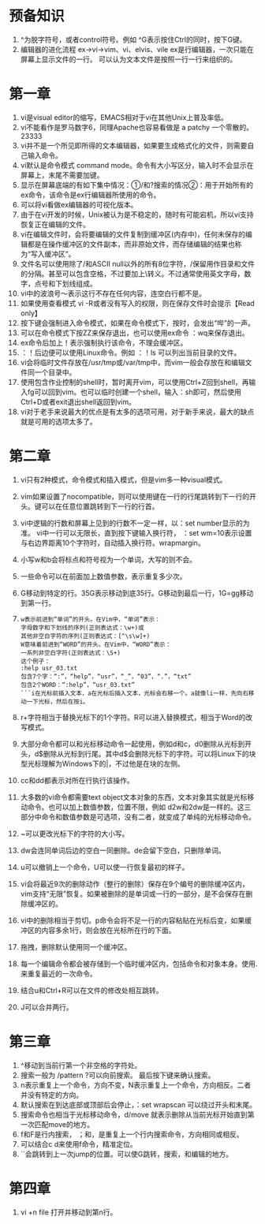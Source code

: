 # 预备知识
1. ^为脱字符号，或者control符号。例如 ^G表示按住Ctrl的同时，按下G键。
2. 编辑器的进化流程  ex→vi→vim、vi、elvis、vile	ex是行编辑器，一次只能在屏幕上显示文件的一行。     可以认为文本文件是按照一行一行来组织的。
# 第一章

1. vi是visual editor的缩写，EMACS相对于vi在其他Unix上普及率低。
2. vi不能看作是罗马数字6，同理Apache也容易看做是 a patchy 一个零散的。23333
3. vi并不是一个所见即所得的文本编辑器，如果要生成格式化的文件，则需要自己输入命令。
4. vi默认是命令模式 command mode。命令有大小写区分，输入时不会显示在屏幕上，末尾不需要加<Enter>键。
5. 显示在屏幕底端的有如下集中情况：①/和?搜索的情况②：用于开始所有的ex命令，该命令是ex行编辑器所使用的命令。
6. 可以将vi看做ex编辑器的可视化版本。
7. 由于在vi开发的时候，Unix被认为是不稳定的，随时有可能宕机，所以vi支持恢复正在编辑的文件。
8. vi在编辑文件时，会将要编辑的文件复制到缓冲区(内存中)，任何未保存的编辑都是在操作缓冲区的文件副本，而非原始文件，而存储编辑的结果也称为“写入缓冲区”。
9. 文件名可以使用除了/和ASCII null以外的所有8位字符，/保留用作目录和文件的分隔。甚至可以包含空格，不过要加上\转义。不过通常使用英文字母，数字，点号和下划线组成。
10. vi中的波浪号～表示这行不存在任何内容，连空白行都不是。
11. 如果使用查看模式 vi -R或者没有写入的权限，则在保存文件时会提示【Read only】
12. 按下<Esc>键会强制进入命令模式，如果在命令模式下，按<Esc>时，会发出“哔”的一声。
13. 可以在命令模式下按ZZ来保存退出，也可以使用ex命令 ：wq来保存退出。
14. ex命令后加上！表示强制执行该命令，不理会缓冲区。
15. ：！后边便可以使用Linux命令。例如		：！ls	可以列出当前目录的文件。
16. vi会将临时文件存放在/usr/tmp或/var/tmp中，而vim一般会存放在和编辑文件同一个目录中。
17. 使用包含作业控制的shell时，暂时离开vim，可以使用Ctrl+Z回到shell，再输入fg可以回到vim。也可以临时创建一个shell，输入：sh即可，然后使用Ctrl+D或者exit退出shell返回到vim。
18. vi对于老手来说最大的优点是有太多的选项可用，对于新手来说，最大的缺点就是可用的选项太多了。
# 第二章
1. vi只有2种模式，命令模式和插入模式，但是vim多一种visual模式。

2. vim如果设置了nocompatible，则可以使用<Space>键在一行的行尾跳转到下一行的开头。<Enter>键可以在任意位置跳转到下一行的行首。

3. vi中逻辑的行数和屏幕上见到的行数不一定一样，以：set number显示的为准。 vi中一行可以无限长，直到按下<Enter>键输入换行符， ：set wm=10表示设置与右边界距离10个字符时，自动插入换行符。wrapmargin。

4. 小写w和b会将标点和符号视为一个单词，大写的则不会。

5. 一些命令可以在前面加上数值参数，表示重复多少次。

6. G移动到特定的行。35G表示移动到底35行。G移动到最后一行，1G=gg移动到第一行。

7. ```shell
   w表示前进到“单词”的开头。在Vim中，“单词”表示：
   字母数字和下划线的序列(正则表达式：\w+)或
   其他非空白字符的序列(正则表达式：[^\s\w]+)
   W意味着前进到“WORD”的开头。在Vim中，“WORD”表示：
   一系列非空白字符(正则表达式：\S+)
   这个例子：
   :help usr_03.txt
   包含7个字：“:”，“help”，“usr”，“_”，“03”，“.”，“txt”
   包含2个WORD：“:help”，“usr_03.txt”
   ```i在光标前插入文本，a在光标后插入文本，光标会右移一个。a就像li一样，先向右移动一下光标，然后在按i。

8. r+字符相当于替换光标下的1个字符。R可以进入替换模式，相当于Word的改写模式。

9. 大部分命令都可以和光标移动命令一起使用，例如d和c，d0删除从光标到开头，d\$删除从光标到行尾。其中d\$会删除光标下的字符。可以将Linux下的块型光标理解为Windows下的|，不过他是在块的左侧。

10. cc和dd都表示对所在行执行该操作。

11. 大多数的vi命令都需要text object文本对象的东西，文本对象其实就是光标移动命令。也可以加上数值参数，位置不限，例如    d2w和2dw是一样的。这三部分中命令和数值参数是可选项，没有二者，就变成了单纯的光标移动命令。

12. ~可以更改光标下的字符的大小写。

13. dw会连同单词后边的空白一同删除。de会留下空白，只删除单词。

14. u可以撤销上一个命令，U可以使一行恢复最初的样子。

15. vi会将最近9次的删除动作（整行的删除）保存在9个编号的删除缓冲区内，vim支持“无限”恢复。如果被删除的是单词或一行的一部分，是不会保存在删除缓冲区的。

16. vi中的删除相当于剪切。p命令会将不足一行的内容粘贴在光标后变，如果缓冲区的内容多余1行，则会放在光标所在行的下面。

17. 拖拽，删除默认使用同一个缓冲区。

18. 每一个编辑命令都会被存储到一个临时缓冲区内，包括命令和对象本身。使用.来重复最近的一次命令。

19. 结合u和Ctrl+R可以在文件的修改处相互跳转。

20. J可以合并两行。
# 第三章
1. ^移动到当前行第一个非空格的字符处。
2. 搜索一般为		/pattern     ?可以向前搜索。  最后按下<Enter>键来确认搜索。
3. n表示重复上一个命令，方向不变，N表示重复上一个命令，方向相反。二者并没有特定的方向。
4. 默认搜索在到达底部或顶部后会停止，：set wrapscan 可以绕过开头和末尾。
5. 搜索命令也相当于光标移动命令，d/move 就表示删除从当前光标开始直到第一次匹配move的地方。
6. f和F是行内搜索，      ；和，是重复上一个行内搜索命令，方向相同或相反。
7. 可以结合c d来使用f命令，精准定位。
8. ``会跳转到上一次jump的位置。可以使G跳转，搜索，和编辑的地方。
# 第四章
1. vi +n file 打开并移动到第n行。